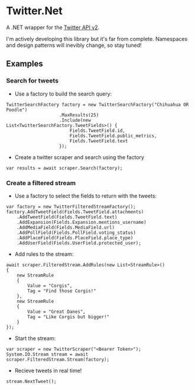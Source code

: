 # Twitter.Net
A .NET wrapper for the [Twitter API v2](https://developer.twitter.com/en/docs/twitter-api/early-access).

I'm actively developing this library but it's far from complete. Namespaces and design patterns will inevibly change, so stay tuned!

## Examples
### Search for tweets
* Use a factory to build the search query:
```
TwitterSearchFactory factory = new TwitterSearchFactory("Chihuahua OR Poodle")
                    .MaxResults(25)
                    .Include(new List<TwitterSearchFactory.TweetFields>() {
                        Fields.TweetField.id,
                        Fields.TweetField.public_metrics,
                        Fields.TweetField.text
                    });
```
* Create a twitter scraper and search using the factory
```
var results = await scraper.Search(factory);
```

### Create a filtered stream
* Use a factory to select the fields to return with the tweets:
```
var factory = new TwitterFilteredStreamFactory();
factory.AddTweetField(Fields.TweetField.attachments)
    .AddTweetField(Fields.TweetField.text)
    .AddExpansion(Fields.Expansion.mentions_username)
    .AddMediaField(Fields.MediaField.url)
    .AddPollField(Fields.PollField.voting_status)
    .AddPlaceField(Fields.PlaceField.place_type)
    .AddUserField(Fields.UserField.protected_user);
```
* Add rules to the stream:
```
await scraper.FilteredStream.AddRules(new List<StreamRule>()
{
    new StreamRule
    {
        Value = "Corgis",
        Tag = "Find those Corgis!"
    },
    new StreamRule
    {
        Value = "Great Danes",
        Tag = "Like Corgis but bigger!"
    }
});
```
* Start the stream:
```
var scraper = new TwitterScraper("<Bearer Token>");
System.IO.Stream stream = await scraper.FilteredStream.Stream(factory);
```
* Recieve tweets in real time!
```
stream.NextTweet();
```
